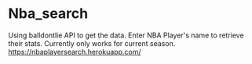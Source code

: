 # Nba_search

Using balldontlie API to get the data.
Enter NBA Player's name to retrieve their stats. Currently only works for current season. 
https://nbaplayersearch.herokuapp.com/

